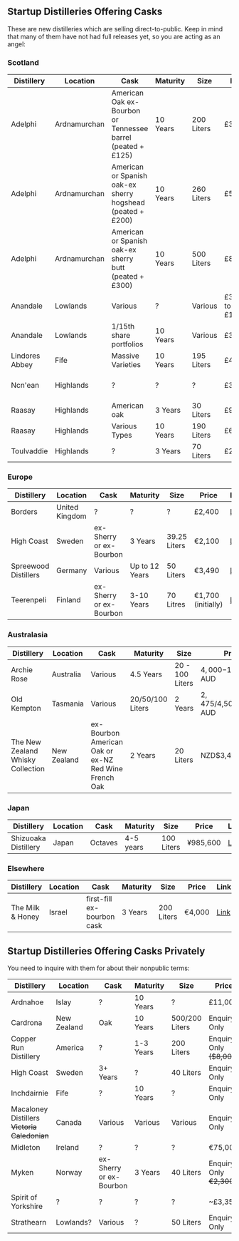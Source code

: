 ## Startup Distilleries Offering Casks

These are new distilleries which are selling direct-to-public.  Keep in mind that many of them have not had full releases yet, so you are acting as an angel:

### Scotland

| Distillery|Location|Cask|Maturity|Size|Price |Link|Comments|
|-----------|--------|----|--------|----|------|----|--------|
|Adelphi|Ardnamurchan|American Oak ex-Bourbon or Tennessee barrel (peated +£125) |10 Years|200 Liters|£3,475|[Link](https://www.adelphidistillery.com/private-casks/)
|Adelphi|Ardnamurchan|American or Spanish oak-ex sherry hogshead (peated +£200)|10 Years|260 Liters|£5,000|[Link](https://www.adelphidistillery.com/private-casks/)
|Adelphi|Ardnamurchan|American or Spanish oak-ex sherry butt (peated +£300)|10 Years|500 Liters|£8,600|[Link](https://www.adelphidistillery.com/private-casks/)
|Anandale|Lowlands|Various|?|Various|£3,000 to £10,500|[Link](https://www.annandaledistillery.com/our-casks/private-casks/)
|Anandale|Lowlands|1/15th share portfolios|10 Years|Various|£3,300|[Link](https://www.annandaledistillery.com/our-casks/portfolio-casks/)
|Lindores Abbey|Fife|Massive Varieties|10 Years|195 Liters|£4,000+|[Link](https://lindoresabbeydistillery.com/welcome-lindores-abbey-distillery/cask-ownership/)
|Ncn'ean|Highlands|?|?|?|£3,500|[Link](https://www.ncnean.com/buy-a-barrel/)|only 60 released a year|
|Raasay|Highlands|American oak|3 Years|30 Liters|£999|[Link](https://raasaydistillery.com/product/small-scotch-whisky-cask/)
|Raasay|Highlands|Various Types|10 Years|190 Liters|£6,000|[Link](https://web.archive.org/web/20220215150809/https://raasaydistillery.com/wp-content/uploads/2021/11/Raasay-Cask-Brochure-2022-Web-Version-v2.pdf)|
|Toulvaddie|Highlands|?|3 Years|70 Liters|£2,000|[Link](https://www.toulvaddiedistillery.com/cask-ownership)

### Europe

| Distillery|Location|Cask|Maturity|Size|Price |Link|
|-----------|--------|----|--------|----|------|----|
|Borders|United Kingdom|?|?|?|£2,400|[Link](https://www.thebordersdistillery.com/private-whisky-cask/)
|High Coast|Sweden|ex-Sherry or ex-Bourbon|3 Years|39.25 Liters|€2,100|[Link](http://highcoastwhisky.se/aga-ett-whiskyfat/)
|Spreewood Distillers|Germany|Various|Up to 12 Years|50 Liters|€3,490|[Link](https://shop.stork-club-whiskey.com/pages/private-cask-kauf-dir-dein-eigenes-fass-whiskey)
|Teerenpeli|Finland|ex-Sherry or ex-Bourbon|3-10 Years|70 Litres|€1,700 (initially)|[Link](https://teerenpelidistillery.com/private-cask/)

### Australasia
| Distillery|Location|Cask|Maturity|Size|Price |Link|
|-----------|--------|----|--------|----|------|----|
|Archie Rose|Australia|Various|4.5 Years|20 - 100 Liters|$4,000-$17,500 AUD|[Link](https://archierose.com.au/tailored-spirits/custom-cask/)
|Old Kempton|Tasmania|Various|20/50/100 Liters|2 Years|$2,475/$4,500/$8,050 AUD|[Link](https://www.oldkemptondistillery.com.au/own-your-own-barrel/)
|The New Zealand Whisky Collection|New Zealand|ex-Bourbon American Oak or ex-NZ Red Wine French Oak|2 Years|20 Liters|NZD$3,495|[Link](https://www.thenzwhisky.com/private-cask-offer/)

### Japan

| Distillery|Location|Cask|Maturity|Size|Price |Link|
|-----------|--------|----|--------|----|------|----|
|Shizuoaka Distillery|Japan|Octaves|4-5 years|100 Liters|¥985,600|[Link](https://shizuoka-distillery.jp/products/private-cask/privatecask2023-quarter/)

### Elsewhere

| Distillery|Location|Cask|Maturity|Size|Price |Link|
|-----------|--------|----|--------|----|------|----|
|The Milk & Honey|Israel|first-fill ex-bourbon cask|3 Years|200 Liters|€4,000|[Link](https://mh-distillery.com/product/private-cask/)

## Startup Distilleries Offering Casks Privately

You need to inquire with them for about their nonpublic terms:

| Distillery|Location|Cask|Maturity|Size|Price |Link|
|-----------|--------|----|--------|----|------|----|
|Ardnahoe|Islay|?|10 Years|?|£11,000|[Link](https://ardnahoedistillery.com/cask-sales/)
|Cardrona|New Zealand|Oak|10 Years|500/200 Liters|Enquiry Only|[Link](https://www.cardronadistillery.com/private-casks)
|Copper Run Distillery|America|?|1-3 Years|200 Liters|Enquiry Only<br/>~~($8,000)~~|[Link](https://copperrundistillery.com/signature-barrel-program/)
|High Coast|Sweden|3+ Years|?|40 Liters|Enquiry Only|[Link](http://highcoastwhisky.se/aga-ett-whiskyfat/)
|Inchdairnie|Fife|?|10 Years|?|Enquiry Only|[Link](http://inchdairniedistillery.com/cask-club/)
|Macaloney Distillers<br/>~~Victoria Caledonian~~|Canada|Various|Various|Various|Enquiry Only|[Link](https://macaloneydistillers.com/cask-program/)
|Midleton|Ireland|?|?|?|€75,000|[Link](https://www.midletonveryrarecaskcircle.com/)
|Myken|Norway|ex-Sherry or ex-Bourbon|3 Years|40 Liters|Enquiry Only<br/>~~€2,300~~|[Link](https://www.mykendestilleri.no/private-whiskyfat?lang=en)
|Spirit of Yorkshire|?|?|?|?|~£3,350|[Link](https://www.spiritofyorkshire.com/private-cask-ownership/)
|Strathearn|Lowlands?|Various|?|50 Liters|Enquiry Only|[Link](https://www.strathearndistillery.com/private-cask-club)
